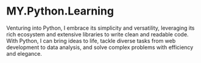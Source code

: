# MY.Python.Learning
Venturing into Python, I embrace its simplicity and versatility, leveraging its rich ecosystem and extensive libraries to write clean and readable code. With Python, I can bring ideas to life, tackle diverse tasks from web development to data analysis, and solve complex problems with efficiency and elegance.

